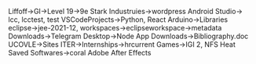 Liffoff->GI->Level 19->9e
Stark Industruies->wordpress
Android Studio-> lcc, lcctest, test
VSCodeProjects->Python, React
Arduino->Libraries
eclipse->jee-2021-12,
workspaces->eclipseworkspace->metadata
Downloads->Telegram Desktop->Node App
Downloads->Bibliography.doc
UCOVLE->Sites
ITER->Internships->hrcurrent
Games->IGI 2, NFS Heat
Saved Softwares->coral
Adobe After Effects
